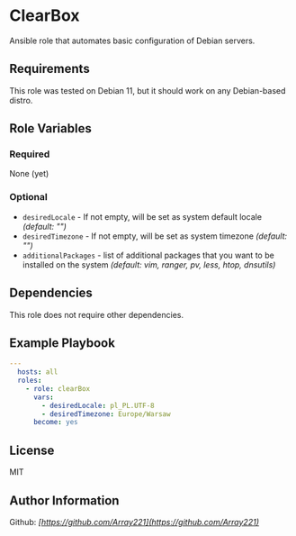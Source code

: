 ClearBox
========

Ansible role that automates basic configuration of Debian servers.

Requirements
------------

This role was tested on Debian 11, but it should work on any Debian-based distro.

Role Variables
--------------

### Required

None (yet)

### Optional

- `desiredLocale` - If not empty, will be set as system default locale *(default: "")*
- `desiredTimezone` - If not empty, will be set as system timezone *(default: "")*
- `additionalPackages` - list of additional packages that you want to be installed on the system *(default: vim, ranger, pv, less, htop, dnsutils)*

Dependencies
------------

This role does not require other dependencies.

Example Playbook
----------------

```yaml
---
  hosts: all
  roles:
    - role: clearBox
      vars:
        - desiredLocale: pl_PL.UTF-8
        - desiredTimezone: Europe/Warsaw
      become: yes
```

License
-------

MIT

Author Information
------------------

Github: *[https://github.com/Array221](https://github.com/Array221)*
